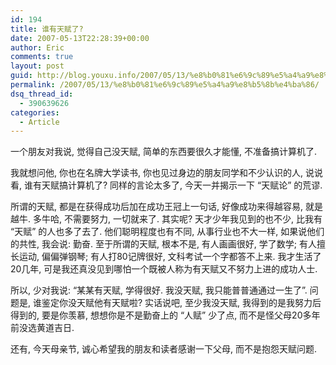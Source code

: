 ```yaml
---
id: 194
title: 谁有天赋了?
date: 2007-05-13T22:28:39+00:00
author: Eric
comments: true
layout: post
guid: http://blog.youxu.info/2007/05/13/%e8%b0%81%e6%9c%89%e5%a4%a9%e8%b5%8b%e4%ba%86/
permalink: /2007/05/13/%e8%b0%81%e6%9c%89%e5%a4%a9%e8%b5%8b%e4%ba%86/
dsq_thread_id:
  - 390639626
categories:
  - Article
---
```

一个朋友对我说, 觉得自己没天赋, 简单的东西要很久才能懂, 不准备搞计算机了.

我就想问他, 你也在名牌大学读书, 你也见过身边的朋友同学和不少认识的人, 说说看, 谁有天赋搞计算机了? 同样的言论太多了, 今天一并揭示一下 &#8220;天赋论&#8221; 的荒谬.

所谓的天赋, 都是在获得成功后加在成功王冠上一句话, 好像成功来得越容易, 就是越牛. 多牛哈, 不需要努力, 一切就来了. 其实呢? 天才少年我见到的也不少, 比我有 &#8220;天赋&#8221; 的人也多了去了. 他们聪明程度也有不同, 从事行业也不大一样, 如果说他们的共性, 我会说: 勤奋. 至于所谓的天赋, 根本不是, 有人画画很好, 学了数学; 有人擅长运动, 偏偏弹钢琴; 有人打80记牌很好, 文科考试一个字都答不上来. 我才生活了20几年, 可是我还真没见到哪怕一个既被人称为有天赋又不努力上进的成功人士.

所以, 少对我说: &#8220;某某有天赋, 学得很好. 我没天赋, 我只能普普通通过一生了&#8221;. 问题是, 谁鉴定你没天赋他有天赋啦? 实话说吧, 至少我没天赋, 我得到的是我努力后得到的, 要是你羡慕, 想想你是不是勤奋上的 &#8220;人赋&#8221; 少了点, 而不是怪父母20多年前没选黄道吉日.

还有, 今天母亲节, 诚心希望我的朋友和读者感谢一下父母, 而不是抱怨天赋问题.